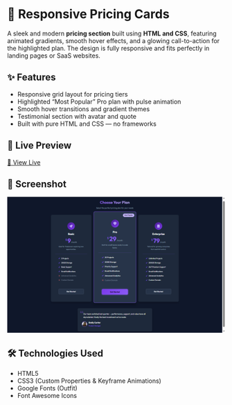 # 💜 Responsive Pricing Cards

A sleek and modern **pricing section** built using **HTML and CSS**, featuring animated gradients, smooth hover effects, and a glowing call-to-action for the highlighted plan. The design is fully responsive and fits perfectly in landing pages or SaaS websites.

## ✨ Features
- Responsive grid layout for pricing tiers  
- Highlighted “Most Popular” Pro plan with pulse animation  
- Smooth hover transitions and gradient themes  
- Testimonial section with avatar and quote  
- Built with pure HTML and CSS — no frameworks

## 🚀 Live Preview
[🔗 View Live](https://laibatariq110.github.io/pricing-cards)  

## 📸 Screenshot
![Pricing Cards Preview](./screenshot.png)

## 🛠️ Technologies Used
- HTML5  
- CSS3 (Custom Properties & Keyframe Animations)  
- Google Fonts (Outfit)  
- Font Awesome Icons
